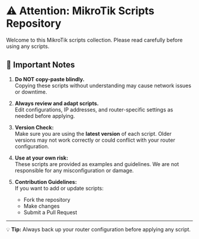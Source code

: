 # ⚠️ Attention: MikroTik Scripts Repository

Welcome to this MikroTik scripts collection. Please read carefully before using any scripts.

## 🚨 Important Notes

1. **Do NOT copy-paste blindly.**  
   Copying these scripts without understanding may cause network issues or downtime.

2. **Always review and adapt scripts.**  
   Edit configurations, IP addresses, and router-specific settings as needed before applying.

3. **Version Check:**  
   Make sure you are using the **latest version** of each script. Older versions may not work correctly or could conflict with your router configuration.

4. **Use at your own risk:**  
   These scripts are provided as examples and guidelines. We are not responsible for any misconfiguration or damage.

5. **Contribution Guidelines:**  
   If you want to add or update scripts:
   - Fork the repository
   - Make changes
   - Submit a Pull Request

---

💡 **Tip:** Always back up your router configuration before applying any script.
